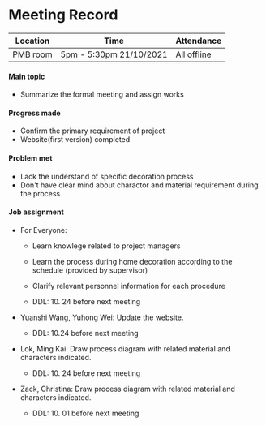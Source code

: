 # Meeting Record

| Location | Time                     | Attendance  |
| -------- | ------------------------ | ----------- |
| PMB room | 5pm - 5:30pm  21/10/2021 | All offline |

#### Main topic

- Summarize the formal meeting and assign works

#### Progress made

- Confirm the primary requirement of project
- Website(first version) completed

#### Problem met

- Lack the understand of specific decoration process
- Don't have clear mind about charactor and material requirement during the process

#### Job assignment

- For Everyone:

  - Learn knowlege related to project managers
  - Learn the process during home decoration according to the schedule (provided by supervisor)
  - Clarify relevant personnel information for each procedure

  - DDL: 10. 24 before next meeting

- Yuanshi Wang, Yuhong Wei: Update the website.

  - DDL: 10.24 before next meeting

- Lok, Ming Kai: Draw process diagram with related material and characters indicated.
  - DDL: 10. 24 before next meeting
  
- Zack, Christina: Draw process diagram with related material and characters indicated.
  
  - DDL: 10. 01 before next meeting

